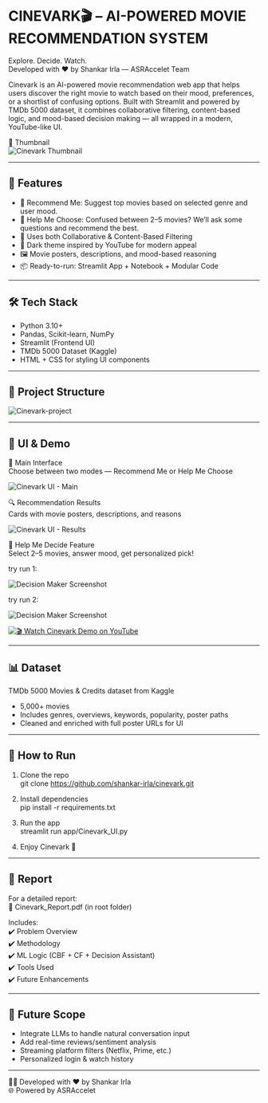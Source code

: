 # CINEVARK🎬 – AI-POWERED MOVIE RECOMMENDATION SYSTEM 

Explore. Decide. Watch.  
Developed with ❤️ by Shankar Irla — ASRAccelet Team

Cinevark is an AI-powered movie recommendation web app that helps users discover the right movie to watch based on their mood, preferences, or a shortlist of confusing options. Built with Streamlit and powered by TMDb 5000 dataset, it combines collaborative filtering, content-based logic, and mood-based decision making — all wrapped in a modern, YouTube-like UI.

📸 Thumbnail  
![Cinevark Thumbnail](./app/assets/images/cinevark_thumbnail1.jpg)

---

## 🚀 Features

- 🎯 Recommend Me: Suggest top movies based on selected genre and user mood.  
- 🤔 Help Me Choose: Confused between 2–5 movies? We’ll ask some questions and recommend the best.  
- 🧠 Uses both Collaborative & Content-Based Filtering  
- 🎨 Dark theme inspired by YouTube for modern appeal  
- 🖼️ Movie posters, descriptions, and mood-based reasoning  
- 📦 Ready-to-run: Streamlit App + Notebook + Modular Code

---

## 🛠️ Tech Stack

- Python 3.10+
- Pandas, Scikit-learn, NumPy
- Streamlit (Frontend UI)
- TMDb 5000 Dataset (Kaggle)
- HTML + CSS for styling UI components

---

## 📁 Project Structure

![Cinevark-project](./app/assets/images/project_structure.png)

---

## 🎥 UI & Demo

🧭 Main Interface  
Choose between two modes — Recommend Me or Help Me Choose

![Cinevark UI - Main](./app/assets/images/ui_main.jpg)

🔍 Recommendation Results  
Cards with movie posters, descriptions, and reasons

![Cinevark UI - Results](./app/assets/images/ui_results.jpg)

🧠 Help Me Decide Feature  
Select 2–5 movies, answer mood, get personalized pick!

try run 1:

![Decision Maker Screenshot](./app/assets/images/ui_decision_picker1.jpg)

try run 2:

![Decision Maker Screenshot](./app/assets/images/ui_decision_picker2.jpg)


[![🎬 Watch Cinevark Demo on YouTube](https://img.youtube.com/vi/ef5QSthftWM/hqdefault.jpg)](https://youtu.be/ef5QSthftWM)


---

## 📊 Dataset

TMDb 5000 Movies & Credits dataset from Kaggle  
- 5,000+ movies  
- Includes genres, overviews, keywords, popularity, poster paths  
- Cleaned and enriched with full poster URLs for UI

---

## 🧪 How to Run

1. Clone the repo  
   git clone https://github.com/shankar-irla/cinevark.git

2. Install dependencies  
   pip install -r requirements.txt

3. Run the app  
   streamlit run app/Cinevark_UI.py

4. Enjoy Cinevark 🎥

---

## 📘 Report

For a detailed report:  
📄 Cinevark_Report.pdf (in root folder)

Includes:  
✔️ Problem Overview  
✔️ Methodology  
✔️ ML Logic (CBF + CF + Decision Assistant)  
✔️ Tools Used  
✔️ Future Enhancements

---

## 🔮 Future Scope

- Integrate LLMs to handle natural conversation input  
- Add real-time reviews/sentiment analysis  
- Streaming platform filters (Netflix, Prime, etc.)  
- Personalized login & watch history

---

🧑‍💻 Developed with ❤️ by Shankar Irla  
🌐 Powered by ASRAccelet
